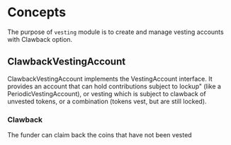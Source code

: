 <!--
order: 1
-->

# Concepts

The purpose of `vesting` module is to create and manage vesting accounts with Clawback option.

## ClawbackVestingAccount
ClawbackVestingAccount implements the VestingAccount interface. It provides an account that can hold contributions subject to  lockup" (like a PeriodicVestingAccount), or vesting which is subject to clawback of unvested tokens, or a combination (tokens vest, but are still locked).

### Clawback

The funder can claim back the coins that have not been vested